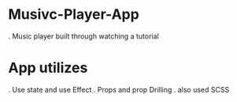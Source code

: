 # Musivc-Player-App

. Music player built through watching a tutorial

# App utilizes

. Use state and use Effect 
. Props and prop Drilling
. also used SCSS 
